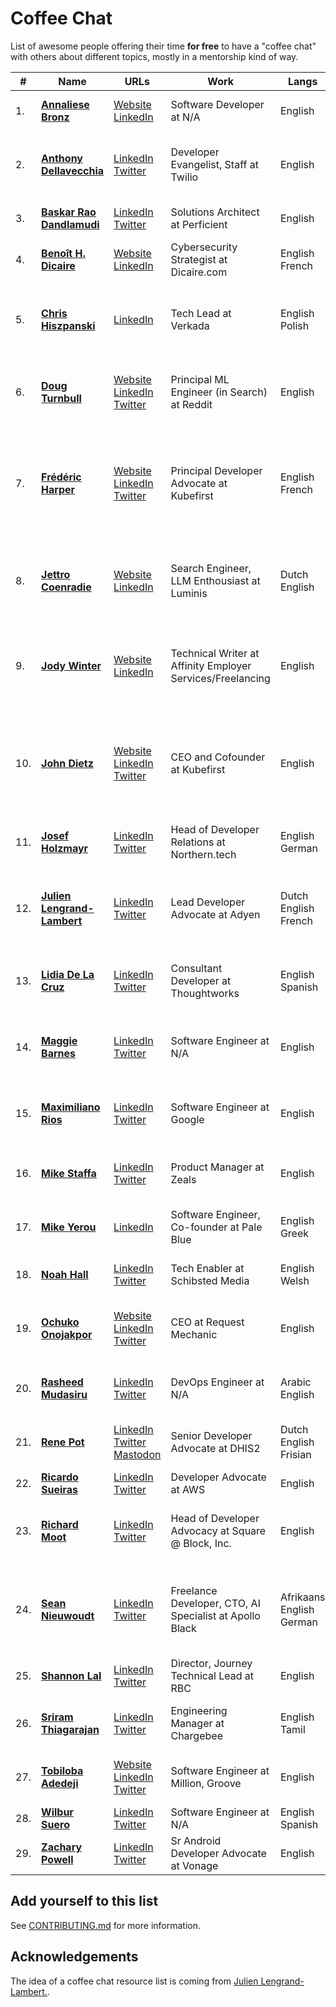 # Coffee Chat

List of awesome people offering their time **for free** to have a "coffee chat" with others about different topics, mostly in a mentorship kind of way.

|#|Name|URLs|Work|Langs|Topics|
|---|---|---|---|---|---|
| 1. | **[Annaliese Bronz](https://calendly.com/annaliesebronz/zoom)** | [Website](https://github.com/ZehavaBatya)<br/>[LinkedIn](https://www.linkedin.com/in/annaliese-in-tech/) | Software Developer at N/A | English | Accountability Partner, Friendships, Goal Setting, In-person meetups, LGBTQ+ in Tech, Networking, Women in Tech |
| 2. | **[Anthony Dellavecchia](https://calendly.com/anthonyjdella/chat)** | [LinkedIn](https://www.linkedin.com/in/anthonydellavecchia)<br/>[Twitter](https://twitter.com/anthonyjdella) | Developer Evangelist, Staff at Twilio | English | Community Building, Developer Relations, Developers Documentation, Imposter Syndrome, Job Search, Mental Health, Personal Branding, Software Engineering, Starting in Tech |
| 3. | **[Baskar Rao Dandlamudi](https://calendly.com/baskarmib/30min)** | [LinkedIn](https://www.linkedin.com/in/baskarrao-dandlamudi/)<br/>[Twitter](https://twitter.com/baskarmib) | Solutions Architect at Perficient | English | Application Development, Job Searching, Mobile, Software Engineering, Starting in Tech, Tech |
| 4. | **[Benoît H. Dicaire](https://calendly.com/bhdicaire/20m)** | [Website](https://dicaire.com)<br/>[LinkedIn](https://www.linkedin.com/in/bhdicaire) | Cybersecurity Strategist at Dicaire.com | English<br/>French | Compliance, Governance, Information security, tech & privacy, Public speaking, Risk management |
| 5. | **[Chris Hiszpanski](https://calendly.com/hiszpanski/coffee-chat)** | [LinkedIn](https://www.linkedin.com/in/chrishiszpanski/) | Tech Lead at Verkada | English<br/>Polish | AI/ML, Cameras, Career, DSP/Modems/Codecs/SDR, Embedded/IoT, Mentorship, Randomness/Complexity/Chaos/Patterns, Video Compression, Video Streaming, WebRTC |
| 6. | **[Doug Turnbull](https://calendly.com/dougturnbull/social-call-intro)** | [Website](https://softwaredoug.com)<br/>[LinkedIn](https://www.linkedin.com/in/softwaredoug/)<br/>[Twitter](https://twitter.com/softwaredoug) | Principal ML Engineer (in Search) at Reddit | English | Career Development, Elasticsearch, Information Retrieval, Learning to Rank, Lucene, Open Search, Recommender Systems, Search, Search Relevance, Solr, Technology Leadership |
| 7. | **[Frédéric Harper](https://calendly.com/fharper/coffee)** | [Website](https://fred.dev)<br/>[LinkedIn](https://www.linkedin.com/in/fredericharper)<br/>[Twitter](https://twitter.com/fharper) | Principal Developer Advocate at Kubefirst | English<br/>French | ADHD, Anything else, Cats, Cloud & app Architecture, Coffee, Community Building, DevOps, Developer Relations, Developers Documentation, GitOps, Job Search, Kubefirst, Kubernetes, LinkedIn, Mental Health, Microbrewery Beer, Open-Source, Personal Branding, Resume, SaaS Architecture, Software Development, Starting in Tech, Travelling |
| 8. | **[Jettro Coenradie](https://calendly.com/jettro/coffeechat)** | [Website](https://jettro.dev)<br/>[LinkedIn](https://www.linkedin.com/in/jettro) | Search Engineer, LLM Enthousiast at Luminis | Dutch<br/>English | Career choices, Elasticsearch, Large Language Models, Life, OpenSearch, Personal Development, Programming Java, Retrieval Augmented Generation, Search, Software Architecture, Vector Search, Weaviate |
| 9. | **[Jody Winter](mailto:jodywinter@xtra.co.nz)** | [Website](https://jodywinter.com/)<br/>[LinkedIn](https://www.linkedin.com/in/jody-winter/) | Technical Writer at Affinity Employer Services/Freelancing | English | Career Transitions, Docs-as-Code, Documenting REST APIs, Editing for Clarity and Concision, Freelancing While Fully Employed, Gen X Women in Tech, Skills Development, Structuring Content, Technical Writing, Working in New Zealand, Writing for End-Users |
| 10. | **[John Dietz](https://calendly.com/kubefirst/coffee)** | [Website](https://kubefirst.github.io/speaking/speakers/john.html)<br/>[LinkedIn](https://www.linkedin.com/in/jd-k8s)<br/>[Twitter](https://twitter.com/vitamindietz) | CEO and Cofounder at Kubefirst | English | Anything That You're Passionate About, Automation, Building a Company, Cars, Coaching, Dogs and Cats, Drum and Bass, Enterprise Architectures and Patterns, Family Life, Gardening, Infrastructure at Scale, Kubernetes and Cloud Native, Software Delivery and Automation, Woodworking |
| 11. | **[Josef Holzmayr](https://calendly.com/theyoctojester/mender-office-hour)** | [LinkedIn](https://www.linkedin.com/in/josef-holzmayr)<br/>[Twitter](https://twitter.com/theyoctojester) | Head of Developer Relations at Northern.tech | English<br/>German | Anything else, Beer, Developer Relations, Embedded Linux, Heavy Metal, IoT, Livecoding, OTA Updates, Open-Source, OpenEmbedded, Yocto |
| 12. | **[Julien Lengrand-Lambert](https://calendly.com/jlengrand)** | [LinkedIn](https://www.linkedin.com/in/julienlengrand/)<br/>[Twitter](https://twitter.com/jlengrand) | Lead Developer Advocate at Adyen | Dutch<br/>English<br/>French | Anything, really, Community Building, Developer Relations, Developers Documentation, Hiring, Job Search, Kotlin, Meetups, Mentoring, Personal Branding, Software Engineering, Starting in Tech, Writing |
| 13. | **[Lidia De La Cruz](mailto:contact@poderosacoding.com)** | [LinkedIn](https://www.linkedin.com/in/lidia-de-la-cruz/)<br/>[Twitter](https://twitter.com/poderosacoding) | Consultant Developer at Thoughtworks | English<br/>Spanish | Building a Personal Brand, Career Transitions, Free Resources, Imposter Syndrome, Latinx in Tech, Networking, POC in Tech, Skills Development, Starting in Tech, Structuring Content |
| 14. | **[Maggie Barnes](https://calendly.com/mbarnestech/coffee_chat)** | [LinkedIn](https://www.linkedin.com/in/mbarnestech/)<br/>[Twitter](https://twitter.com/mbarnestech) | Software Engineer at N/A | English | Career Pivot, LGBTQ+ in Tech, Networking, Neurodivergence in Tech, Software Engineering, Software Engineering Bootcamps, Starting in Tech, Women in Tech, Work-Life Balance |
| 15. | **[Maximiliano Rios](https://twitter.com/messages/compose?recipient_id=1191530928591560704)** | [LinkedIn](https://www.linkedin.com/in/maximiliano-merced/)<br/>[Twitter](https://twitter.com/_maxrios) | Software Engineer at Google | English | Career Transitions, College Advise, Designing a Project, Education Tech, First Tech Job, Interviewing, Job Search, Latinx in Tech, Networking, Software Engineering, Starting in Tech |
| 16. | **[Mike Staffa](https://calendar.google.com/calendar/u/0/appointments/schedules/AcZssZ2ORDYuLhQBn4UgTLumBjC8UgC_lAIItfA3upgMX6TR-NlL-JkwZNz7z8aHy2n05ilPfycvPqkT)** | [LinkedIn](https://www.linkedin.com/in/mikestaffa/)<br/>[Twitter](https://twitter.com/mtstaffa) | Product Manager at Zeals | English | Chatbots, Community Building, Cross-Cultural Communication, Japan, Job Search, Nutrition, Personal Branding, Starting in Tech |
| 17. | **[Mike Yerou](https://calendly.com/myerou/video-call)** | [LinkedIn](https://www.linkedin.com/in/myerou/) | Software Engineer, Co-founder at Pale Blue | English<br/>Greek | Android, Company Branding, Developer Experience, Google, Mobile, Software Development, Software Engineering, Startups, Tech, Technology Leadership |
| 18. | **[Noah Hall](https://calendly.com/eeue56)** | [LinkedIn](https://www.linkedin.com/in/noah-h-1264371ab/)<br/>[Twitter](https://twitter.com/derwlang) | Tech Enabler at Schibsted Media | English<br/>Welsh | Backend, Career, Community, Compilers, Culture, Frontend, Mentorship, Open Source, Ops, Programming languages |
| 19. | **[Ochuko Onojakpor](https://calendly.com/chukslord1/quickmeet)** | [Website](https://mainstack.me/ochuko)<br/>[LinkedIn](https://www.linkedin.com/in/ochuko-onojakpor-5a156515b)<br/>[Twitter](https://twitter.com/LordChuks3) | CEO at  Request Mechanic | English | Anything else, Auto Care, Cats, Coffee, Community Building, Company Branding, Job Search, LLMs, Open-Source, Resume, Software Development, Starting in Tech, Startups, Team Building |
| 20. | **[Rasheed Mudasiru](https://cal.com/taiwrash/30min)** | [LinkedIn](https://www.linkedin.com/in/rasheedtaiwo/)<br/>[Twitter](https://twitter.com/taiwrash) | DevOps Engineer at N/A | Arabic<br/>English | Backend, CS Opportunities, Cloud & Cloud-Native, Community, DevOps, Live streams, Open Source Software, Podcast, Software Engineering |
| 21. | **[Rene Pot](https://calendar.google.com/calendar/appointments/schedules/AcZssZ2j2HSqAeHfTXLKLdq5VyE-3lCrbIBLtL7DWAk6VrAkJfC5GVFEFI8cHAhUeIkbqFe1l3hmhm6A)** | [LinkedIn](https://www.linkedin.com/in/wraldpyk/)<br/>[Twitter](https://twitter.com/wraldpyk)<br/>[Mastodon](https://fosstodon.org/@wraldpyk) | Senior Developer Advocate at DHIS2 | Dutch<br/>English<br/>Frisian | Casual Conversation, Coffee, Developer Relations, Low-Code, Mobile Development, Moving Abroad, No-Code, Open-Source, Twitch, Whisky |
| 22. | **[Ricardo Sueiras](https://calendly.com/ricardo-sueiras/you-are-amazing)** | [LinkedIn](https://www.linkedin.com/in/ricardosueiras)<br/>[Twitter](https://twitter.com/094459) | Developer Advocate at AWS | English | Cloud, Developer Relations, Education, Innovation, Mentoring, Open Source |
| 23. | **[Richard Moot](https://calendar.google.com/calendar/appointments/schedules/AcZssZ3GTtVFlHeYvKVgbxeje5kvnNWdfz8NgP8veCST2A698ybgznKYLNUxZJHCVVAQS1mmqlhmS73n)** | [LinkedIn](https://www.linkedin.com/in/richardmoot)<br/>[Twitter](https://twitter.com/wootmoot) | Head of Developer Advocacy at Square @ Block, Inc. | English | API Design, Anything else, Beer, Cats, Coffee, Developer Relations, Developer Video, Developers Content, Job Search, Open-Source, Starting in Tech, Travel, Video |
| 24. | **[Sean Nieuwoudt](https://calendly.com/ghstcode)** | [LinkedIn](https://www.linkedin.com/in/seannieuwoudt/)<br/>[Twitter](https://twitter.com/ghstcode) | Freelance Developer, CTO, AI Specialist at Apollo Black | Afrikaans<br/>English<br/>German | AI/ML, Backend, Career, Community, Company Branding, Compilers, Culture, Frontend, LLMs, Mentorship, Open Source, Ops, Programming languages, Randomness/Complexity/Chaos/Patterns, Software Development, Startups, Technology Leadership |
| 25. | **[Shannon Lal](https://calendly.com/shannonlal/30min)** | [LinkedIn](https://www.linkedin.com/in/shannonlal)<br/>[Twitter](https://twitter.com/shannondlal) | Director, Journey Technical Lead at RBC | English | Dev Ops, Job Searching, NodeJS, React, Software Engineering, Starting in Tech, Tech, Web |
| 26. | **[Sriram Thiagarajan](https://cal.com/tsriram/30min)** | [LinkedIn](https://www.linkedin.com/in/thiagarajansriram)<br/>[Twitter](https://twitter.com/tsriram) | Engineering Manager at Chargebee | English<br/>Tamil | Career, Developer Experience, Fitness, Job Searching, NodeJS, React, Sabbatical, Software Engineering, Starting in Tech, Tech, Web |
| 27. | **[Tobiloba Adedeji](https://cal.com/toby-solutions/30min)** | [Website](https://biodrop.io/tobySolutions)<br/>[LinkedIn](https://www.linkedin.com/in/tobiloba-adedeji/)<br/>[Twitter](https://twitter.com/toby_solutions) | Software Engineer at Million, Groove | English | Career Pivot, Million, Open Source AI, Open Source Software, Software Engineering, Software Engineering Bootcamps, Starting in Tech |
| 28. | **[Wilbur Suero](https://calendly.com/suerowilbur/30min)** | [LinkedIn](https://www.linkedin.com/in/wilbursuero)<br/>[Twitter](https://twitter.com/wilburhimself) | Software Engineer at N/A | English<br/>Spanish | Developer Experience, React, Ruby on Rails, Software Engineering, Tech, Web |
| 29. | **[Zachary Powell](https://calendar.app.google/kf8WKmRbxbkkxhbR6)** | [LinkedIn](https://www.linkedin.com/in/zachary-mg-powell)<br/>[Twitter](https://twitter.com/devwithzachary) | Sr Android Developer Advocate at Vonage | English | Android, DevRel, Developer Relations, Job Searching, Mobile, Software Engineering, Starting in Tech, Tech |

## Add yourself to this list

See [CONTRIBUTING.md](CONTRIBUTING.md) for more information.

## Acknowledgements

The idea of a coffee chat resource list is coming from [Julien Lengrand-Lambert.](https://www.linkedin.com/in/julienlengrand/).

